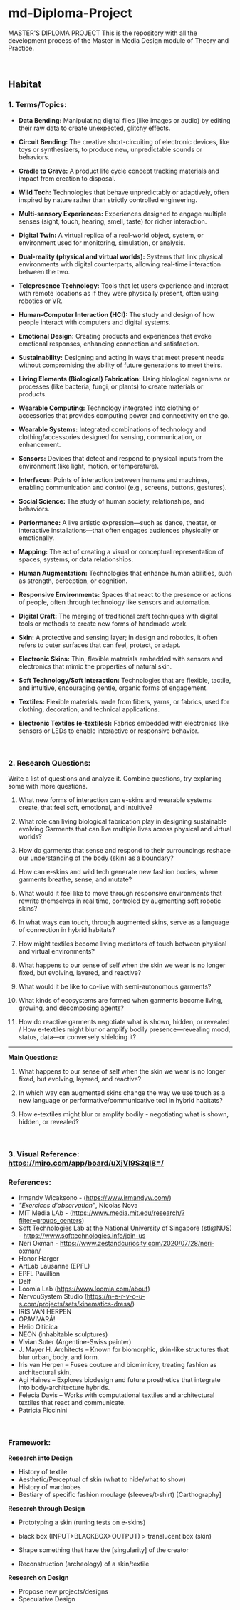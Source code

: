  # md-Diploma-Project
 MASTER'S DIPLOMA PROJECT
 This is the repository with all the development process of the Master in Media Design module of Theory and Practice.

 <p>&nbsp;</p>

 ## Habitat

 ### 1. Terms/Topics: 
 
- **Data Bending:** Manipulating digital files (like images or audio) by editing their raw data to create unexpected, glitchy effects.

- **Circuit Bending:** The creative short-circuiting of electronic devices, like toys or synthesizers, to produce new, unpredictable sounds or behaviors.

- **Cradle to Grave:** A product life cycle concept tracking materials and impact from creation to disposal.

- **Wild Tech:** Technologies that behave unpredictably or adaptively, often inspired by nature rather than strictly controlled engineering.

- **Multi-sensory Experiences:** Experiences designed to engage multiple senses (sight, touch, hearing, smell, taste) for richer interaction.

- **Digital Twin:** A virtual replica of a real-world object, system, or environment used for monitoring, simulation, or analysis.

- **Dual-reality (physical and virtual worlds):** Systems that link physical environments with digital counterparts, allowing real-time interaction between the two.

- **Telepresence Technology:** Tools that let users experience and interact with remote locations as if they were physically present, often using robotics or VR.

- **Human-Computer Interaction (HCI):** The study and design of how people interact with computers and digital systems.

- **Emotional Design:** Creating products and experiences that evoke emotional responses, enhancing connection and satisfaction.

- **Sustainability:** Designing and acting in ways that meet present needs without compromising the ability of future generations to meet theirs.

- **Living Elements (Biological) Fabrication:** Using biological organisms or processes (like bacteria, fungi, or plants) to create materials or products.

- **Wearable Computing:** Technology integrated into clothing or accessories that provides computing power and connectivity on the go.

- **Wearable Systems:** Integrated combinations of technology and clothing/accessories designed for sensing, communication, or enhancement.

- **Sensors:** Devices that detect and respond to physical inputs from the environment (like light, motion, or temperature).

- **Interfaces:** Points of interaction between humans and machines, enabling communication and control (e.g., screens, buttons, gestures).

- **Social Science:** The study of human society, relationships, and behaviors.

- **Performance:** A live artistic expression—such as dance, theater, or interactive installations—that often engages audiences physically or emotionally.

- **Mapping:** The act of creating a visual or conceptual representation of spaces, systems, or data relationships.

- **Human Augmentation:** Technologies that enhance human abilities, such as strength, perception, or cognition.

- **Responsive Environments:** Spaces that react to the presence or actions of people, often through technology like sensors and automation.

- **Digital Craft:** The merging of traditional craft techniques with digital tools or methods to create new forms of handmade work.

- **Skin:** A protective and sensing layer; in design and robotics, it often refers to outer surfaces that can feel, protect, or adapt.

- **Electronic Skins:** Thin, flexible materials embedded with sensors and electronics that mimic the properties of natural skin.

- **Soft Technology/Soft Interaction:** Technologies that are flexible, tactile, and intuitive, encouraging gentle, organic forms of engagement.

- **Textiles:** Flexible materials made from fibers, yarns, or fabrics, used for clothing, decoration, and technical applications.

- **Electronic Textiles (e-textiles):** Fabrics embedded with electronics like sensors or LEDs to enable interactive or responsive behavior.

 
 <p>&nbsp;</p>
 
 ### 2. Research Questions: 
 
 Write a list of questions and analyze it. Combine questions, try explaning some with more questions.

 1. What new forms of interaction can e-skins and wearable systems create, that feel soft, emotional, and intuitive?

 2. What role can living biological fabrication play in designing sustainable evolving Garments that can live multiple lives across physical and virtual worlds?

 3. How do garments that sense and respond to their surroundings reshape our understanding of the body (skin) as a boundary?

 4. How can e-skins and wild tech generate new fashion bodies, where garments breathe, sense, and mutate?

 5. What would it feel like to move through responsive environments that rewrite themselves in real time, controled by augmenting soft robotic skins?

 6. In what ways can touch, through augmented skins, serve as a language of connection in hybrid habitats?

 7. How might textiles become living mediators of touch between physical and virtual environments?

 8. What happens to our sense of self when the skin we wear is no longer fixed, but evolving, layered, and reactive?

 9. What would it be like to co-live with semi-autonomous garments?

 10. What kinds of ecosystems are formed when garments become living, growing, and decomposing agents?

 11. How do reactive garments negotiate what is shown, hidden, or revealed  
        / How e-textiles might blur or amplify bodily presence—revealing mood, status, data—or conversely shielding it?
------------
**Main Questions:**

1. What happens to our sense of self when the skin we wear is no longer fixed, but evolving, layered, and reactive?

2. In which way can augmented skins change the way we use touch as a new language or performative/communicative tool in hybrid habitats?

3. How e-textiles might blur or amplify bodily - negotiating what is shown, hidden, or revealed?


 <p>&nbsp;</p>

 ### 3. Visual Reference:  https://miro.com/app/board/uXjVI9S3ql8=/
 
 ### **References:**
* Irmandy Wicaksono - (https://www.irmandyw.com/)
* *"Exercices d'observation"*, Nicolas Nova
* MIT Media LAb - (https://www.media.mit.edu/research/?filter=groups_centers)
* Soft Technologies Lab at the National University of Singapore (stl@NUS) - https://www.softtechnologies.info/join-us
* Neri Oxman - https://www.zestandcuriosity.com/2020/07/28/neri-oxman/
* Honor Harger
* ArtLab Lausanne (EPFL)
* EPFL Pavillion
* Delf
* Loomia Lab (https://www.loomia.com/about)
* NervouSystem Studio (https://n-e-r-v-o-u-s.com/projects/sets/kinematics-dress/)
* IRIS VAN HERPEN
* OPAVIVARÁ!
* Helio Oiticica
* NEON (inhabitable sculptures)
* Vivian Suter (Argentine-Swiss painter)
* J. Mayer H. Architects – Known for biomorphic, skin-like structures that blur urban, body, and form.
* Iris van Herpen – Fuses couture and biomimicry, treating fashion as architectural skin.
* Agi Haines – Explores biodesign and future prosthetics that integrate into body-architecture hybrids.
* Felecia Davis – Works with computational textiles and architectural textiles that react and communicate.
* Patricia Piccinini

 <p>&nbsp;</p>


### Framework: 

**Research into Design**
- History of textile
- Aesthetic/Perceptual of skin (what to hide/what to show)
- History of wardrobes
- Bestiary of specific fashion moulage (sleeves/t-shirt) [Carthography]

**Research through Design**
- Prototyping a skin (runing tests on e-skins)
- black box (INPUT>BLACKBOX>OUTPUT) > translucent box (skin)
- Shape something that have the [singularity] of the creator

- Reconstruction (archeology) of a skin/textile

**Research on Design**
- Propose new projects/designs
- Speculative Design


